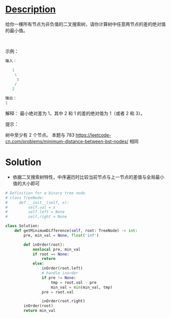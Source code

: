 # [Description](https://leetcode-cn.com/problems/minimum-absolute-difference-in-bst)

给你一棵所有节点为非负值的二叉搜索树，请你计算树中任意两节点的差的绝对值的最小值。

 

示例：
```python
输入：

   1
    \
     3
    /
   2

输出：
1
```
解释：
最小绝对差为 1，其中 2 和 1 的差的绝对值为 1（或者 2 和 3）。
 

提示：

树中至少有 2 个节点。
本题与 783 https://leetcode-cn.com/problems/minimum-distance-between-bst-nodes/ 相同

# Solution
- 依据二叉搜索树特性，中序遍历时比较当前节点与上一节点的差值与全局最小值的大小即可
```python
# Definition for a binary tree node.
# class TreeNode:
#     def __init__(self, x):
#         self.val = x
#         self.left = None
#         self.right = None

class Solution:      
    def getMinimumDifference(self, root: TreeNode) -> int:
        pre, min_val = None, float('inf')

        def inOrder(root):
            nonlocal pre, min_val
            if root == None:
                return
            else:
                inOrder(root.left)
                # handle inorder
                if pre != None:
                    tmp = root.val - pre
                    min_val = min(min_val, tmp)
                pre = root.val

                inOrder(root.right)
        inOrder(root)
        return min_val
```